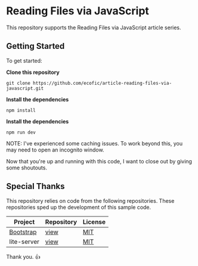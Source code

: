 # Reading Files via JavaScript
This repository supports the Reading Files via JavaScript article series.

## Getting Started
To get started:

**Clone this repository**
```
git clone https://github.com/ecofic/article-reading-files-via-javascript.git
```

**Install the dependencies**
```
npm install
```

**Install the dependencies**
```
npm run dev
```
NOTE: I've experienced some caching issues. To work beyond this, you may need to open an incognito window.

Now that you're up and running with this code, I want to close out by giving some shoutouts.

## Special Thanks
This repository relies on code from the following repositories.
These repositories sped up the development of this sample code.

| Project                                | Repository                                      | License                                                          |
|----------------------------------------|-------------------------------------------------|------------------------------------------------------------------|
| [Bootstrap](https://getbootstrap.com/) | [view](https://github.com/twbs/bootstrap)       | [MIT](https://github.com/twbs/bootstrap/blob/main/LICENSE)       |
| lite-server                            | [view](https://github.com/johnpapa/lite-server) | [MIT](https://github.com/johnpapa/lite-server/blob/main/LICENSE) |

Thank you. 👍